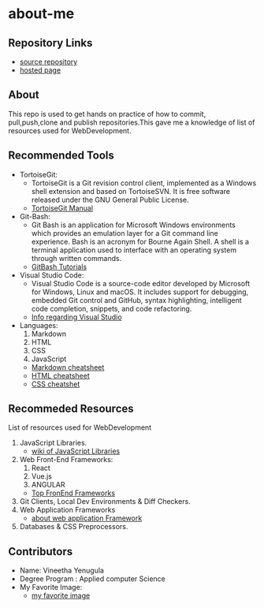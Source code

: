 # about-me
## Repository Links
   * [source repository](https://github.com/vineetha1996/about-me)
   * [hosted page](https://vineetha1996.github.io/about-me/)
## About
   This repo is used to get hands on practice of how to commit, pull,push,clone and publish repositories.This gave me a knowledge of list of resources used for WebDevelopment.
## Recommended Tools
   * TortoiseGit:
     * TortoiseGit is a Git revision control client, implemented as a Windows shell extension and based on TortoiseSVN. It is free software released under the GNU General Public License.
     * [TortoiseGit Manual](https://tortoisegit.org/docs/tortoisegit/)
   * Git-Bash:
     * Git Bash is an application for Microsoft Windows environments which provides an emulation layer for a Git command line experience. Bash is an acronym for Bourne Again Shell. A shell is a terminal application used to interface with an operating system through written commands.
     * [GitBash Tutorials](https://www.atlassian.com/git/tutorials/git-bash)
   * Visual Studio Code:
     * Visual Studio Code is a source-code editor developed by Microsoft for Windows, Linux and macOS. It includes support for debugging, embedded Git control and GitHub, syntax highlighting, intelligent code completion, snippets, and code refactoring.
     * [Info regarding Visual Studio](https://en.wikipedia.org/wiki/Visual_Studio_Code)
   * Languages:
     1. Markdown
     2. HTML
     3. CSS
     4. JavaScript
     * [Markdown cheatsheet](http://nestacms.com/docs/creating-content/markdown-cheat-sheet)
     * [HTML cheatsheet](http://www.simplehtmlguide.com/cheatsheet.php)
     * [CSS cheatshet](https://www.w3schools.com/cssref/)
## Recommeded Resources   
   List of resources used for WebDevelopment
   1. JavaScript Libraries.
      * [wiki of JavaScript Libraries](https://en.wikipedia.org/wiki/List_of_JavaScript_libraries)
   2. Web Front-End Frameworks:
       1. React
       2. Vue.js 
       3. ANGULAR
      * [Top FronEnd Frameworks](https://existek.com/blog/top-front-end-frameworks-2020/) 
   3. Git Clients, Local Dev Environments & Diff Checkers.
   4. Web Application Frameworks
      * [about web application Framework](https://www.scnsoft.com/blog/web-application-framework) 
   5. Databases & CSS Preprocessors.
## Contributors
   * Name: Vineetha Yenugula
   * Degree Program : Applied computer Science
   * My Favorite Image:
       * [my favorite image](https://github.com/vineetha1996/about-me/blob/master/IMG_1232.JPG)




